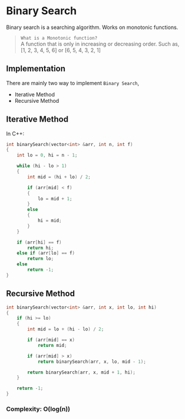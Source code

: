 # Binary Search

Binary search is a searching algorithm. Works on monotonic functions.

> `What is a Monotonic function?`  
A function that is only in increasing or decreasing order. Such as,  
[1, 2, 3, 4, 5, 6] or [6, 5, 4, 3, 2, 1]

## Implementation

There are mainly two way to implement `Binary Search`,

- Iterative Method
- Recursive Method

## Iterative Method

In C++:

```cpp
int binarySearch(vector<int> &arr, int n, int f)
{
    int lo = 0, hi = n - 1;

    while (hi - lo > 1)
    {
        int mid = (hi + lo) / 2;

        if (arr[mid] < f)
        {
            lo = mid + 1;
        }
        else
        {
            hi = mid;
        }
    }

    if (arr[hi] == f)
        return hi;
    else if (arr[lo] == f)
        return lo;
    else
        return -1;
}
```

## Recursive Method

```cpp
int binarySearch(vector<int> &arr, int x, int lo, int hi)
{
    if (hi >= lo)
    {
        int mid = lo + (hi - lo) / 2;

        if (arr[mid] == x)
            return mid;

        if (arr[mid] > x)
            return binarySearch(arr, x, lo, mid - 1);

        return binarySearch(arr, x, mid + 1, hi);
    }

    return -1;
}
```

### Complexity: O(log(n))
